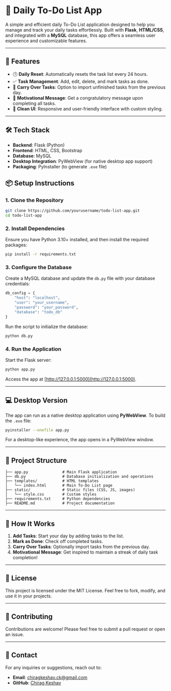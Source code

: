 # 📝 Daily To-Do List App

A simple and efficient daily To-Do List application designed to help you manage and track your daily tasks effortlessly. Built with **Flask**, **HTML/CSS**, and integrated with a **MySQL** database, this app offers a seamless user experience and customizable features.

---

## 🚀 Features

- 🕒 **Daily Reset**: Automatically resets the task list every 24 hours.
- ✅ **Task Management**: Add, edit, delete, and mark tasks as done.
- 🔄 **Carry Over Tasks**: Option to import unfinished tasks from the previous day.
- 💬 **Motivational Message**: Get a congratulatory message upon completing all tasks.
- 🎨 **Clean UI**: Responsive and user-friendly interface with custom styling.

---

## 🛠️ Tech Stack

- **Backend**: Flask (Python)
- **Frontend**: HTML, CSS, Bootstrap
- **Database**: MySQL
- **Desktop Integration**: PyWebView (for native desktop app support)
- **Packaging**: PyInstaller (to generate `.exe` file)


## 📦 Setup Instructions

### 1. Clone the Repository
```bash
git clone https://github.com/yourusername/todo-list-app.git
cd todo-list-app
```

### 2. Install Dependencies
Ensure you have Python 3.10+ installed, and then install the required packages:
```bash
pip install -r requirements.txt
```

### 3. Configure the Database
Create a MySQL database and update the `db.py` file with your database credentials:
```python
db_config = {
    "host": "localhost",
    "user": "your_username",
    "password": "your_password",
    "database": "todo_db"
}
```
Run the script to initialize the database:
```bash
python db.py
```

### 4. Run the Application
Start the Flask server:
```bash
python app.py
```
Access the app at [http://127.0.0.1:5000](http://127.0.0.1:5000).

---

## 💻 Desktop Version
The app can run as a native desktop application using **PyWebView**. To build the `.exe` file:
```bash
pyinstaller --onefile app.py
```
For a desktop-like experience, the app opens in a PyWebView window.

---

## 📂 Project Structure
```
├── app.py               # Main Flask application
├── db.py                # Database initialization and operations
├── templates/           # HTML templates
│   └── index.html       # Main To-Do List page
├── static/              # Static files (CSS, JS, images)
│   └── style.css        # Custom styles
├── requirements.txt     # Python dependencies
├── README.md            # Project documentation
```

---

## 🎉 How It Works

1. **Add Tasks**: Start your day by adding tasks to the list.
2. **Mark as Done**: Check off completed tasks.
3. **Carry Over Tasks**: Optionally import tasks from the previous day.
4. **Motivational Message**: Get inspired to maintain a streak of daily task completion!

---

## 📜 License

This project is licensed under the MIT License. Feel free to fork, modify, and use it in your projects.

---

## 🙌 Contributing

Contributions are welcome! Please feel free to submit a pull request or open an issue.

---

## 📧 Contact

For any inquiries or suggestions, reach out to:
- **Email**: chiragkeshav.ck@gmail.com
- **GitHub**: [Chirag Keshav](https://github.com/Chirag-Keshav)

